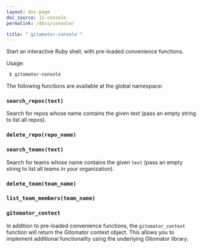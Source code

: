 ```yaml
---
layout: doc-page
doc_source: 11-console
permalink: /docs/console/

title: "`gitomator-console`"
---
```


Start an interactive Ruby shell, with pre-loaded convenience functions.

Usage:

```sh
 $ gitomator-console
```

The following functions are available at the global namespace:

### `search_repos(text)`

Search for repos whose name contains the given text (pass an empty string to list all repos).

### `delete_repo(repo_name)`


### `search_teams(text)`

Search for teams whose name contains the given `text` (pass an empty string to list all teams in your organization).

### `delete_team(team_name)`

### `list_team_members(team_name)`

### `gitomator_context`

In addition to pre-loaded convenience functions, the `gitomator_context` function will return the Gitomator context object.
This allows you to implement additional functionality using the underlying Gitomator library.

